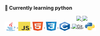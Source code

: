 ### 🌱 Currently learning python 


<div class="git-config" align="center">
  <a href="https://github.com/TassioCarmo">
  <img height="180rem" src="https://github-readme-stats.vercel.app/api?username=TassioCarm">
   <!--o&show_icons=true&theme=omni&include_all_commits=true&count_private=true"/>-->
  <img height="180rem" src="https://github-readme-stats.vercel.app/api/top-langs/?username=TassioCarmo&layout=compact&langs_count=7&theme=omni"/>
</div>

<div class="tools-icons" style="display: inline_block">
  <img align="center" alt="Java" height="30" width="40" src="https://raw.githubusercontent.com/devicons/devicon/master/icons/java/java-original.svg">
  <img align="center" alt="Js" height="30" width="40" src="https://raw.githubusercontent.com/devicons/devicon/master/icons/javascript/javascript-original.svg">
  <img align="center" alt="HTML" height="30" width="40" src="https://raw.githubusercontent.com/devicons/devicon/master/icons/html5/html5-original.svg">
  <img align="center" alt="CSS" height="30" width="40" src="https://raw.githubusercontent.com/devicons/devicon/master/icons/css3/css3-original.svg">
  <img align="center" alt="C" height="30" width="40" src="https://raw.githubusercontent.com/devicons/devicon/master/icons/c/c-original.svg">
  <img align="center" alt="Git" height="30" width="40" src="https://cdn.jsdelivr.net/gh/devicons/devicon/icons/git/git-plain-wordmark.svg">
  <img align="center" alt="Python" height="30" width="40" src="https://raw.githubusercontent.com/devicons/devicon/master/icons/python/python-original.svg">
</div>



